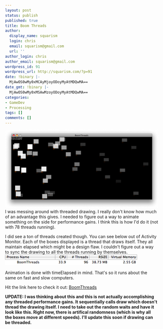 ```yaml
---
layout: post
status: publish
published: true
title: Boom Threads
author:
  display_name: squarism
  login: chris
  email: squarism@gmail.com
  url: ''
author_login: chris
author_email: squarism@gmail.com
wordpress_id: 91
wordpress_url: http://squarism.com/?p=91
date: !binary |-
  MjAwOS0wMy0xMCAyMjoyODoyMyAtMDQwMA==
date_gmt: !binary |-
  MjAwOS0wMy0xMSAwMzoyODoyMyAtMDQwMA==
categories:
- GameDev
- Processing
tags: []
comments: []
---
```

![boomthreads_sshot](/uploads/2009/03/boomthreads_sshot-580x297.png "boomthreads_sshot")
I was messing around with threaded drawing.  I really don't know how much of an advantage this gives.  I needed to figure out a way to animate something on the side for performance gains.  I think this is how I'd do it (not with 78 threads running).

I did see a ton of threads created though.  You can see below out of Activity Monitor.  Each of the boxes displayed is a thread that draws itself.  They all maintain elapsed which might be a design flaw.  I couldn't figure out a way to sync the drawing to all the threads running by themselves.
![boomthreads_threads](/uploads/2009/03/boomthreads_threads.png "boomthreads_threads")

Animation is done with timeElapsed in mind.  That's so it runs about the same on fast and slow computers.

Hit the link here to check it out: [BoomThreads](/files/BoomThreads/)

**UPDATE: I was thinking about this and this is not actually accomplishing any threaded performance gains.  It sequentially calls draw which doesn't thread the drawing itself.  I need to take out the random waits and have it look like this.  Right now, there is artifical randomness (which is why all the boxes move at different speeds).  I'll update this soon if drawing can be threaded.**